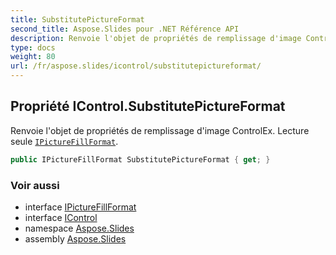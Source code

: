 ```yaml
---
title: SubstitutePictureFormat
second_title: Aspose.Slides pour .NET Référence API
description: Renvoie l'objet de propriétés de remplissage d'image ControlEx. Lecture seule IPictureFillFormataspose.slides/ipicturefillformat.
type: docs
weight: 80
url: /fr/aspose.slides/icontrol/substitutepictureformat/
---
```


## Propriété IControl.SubstitutePictureFormat

Renvoie l'objet de propriétés de remplissage d'image ControlEx. Lecture seule [`IPictureFillFormat`](../../ipicturefillformat).

```csharp
public IPictureFillFormat SubstitutePictureFormat { get; }
```

### Voir aussi

* interface [IPictureFillFormat](../../ipicturefillformat)
* interface [IControl](../../icontrol)
* namespace [Aspose.Slides](../../icontrol)
* assembly [Aspose.Slides](../../../)

<!-- NE PAS ÉDITER : généré par xmldocmd pour Aspose.Slides.dll -->